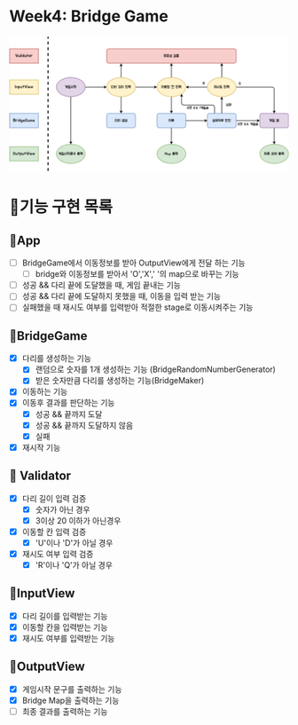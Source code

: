 # Week4: Bridge Game

![](chart.png)

# 🎯기능 구현 목록

## 🥇App

- [ ] BridgeGame에서 이동정보를 받아 OutputView에게 전달 하는 기능
  - [ ] bridge와 이동정보를 받아서 'O','X',' '의 map으로 바꾸는 기능
- [ ] 성공 && 다리 끝에 도달했을 때, 게임 끝내는 기능
- [ ] 성공 && 다리 끝에 도달하지 못했을 때, 이동을 입력 받는 기능
- [ ] 실패했을 때 재시도 여부를 입력받아 적절한 stage로 이동시켜주는 기능

## 🥇BridgeGame

- [x] 다리를 생성하는 기능
  - [x] 랜덤으로 숫자를 1개 생성하는 기능 (BridgeRandomNumberGenerator)
  - [x] 받은 숫자만큼 다리를 생성하는 기능(BridgeMaker)
- [x] 이동하는 기능
- [x] 이동후 결과를 판단하는 기능
  - [x] 성공 && 끝까지 도달
  - [x] 성공 && 끝까지 도달하지 않음
  - [x] 실패
- [x] 재시작 기능

## 🥇 Validator

- [x] 다리 길이 입력 검증
  - [x] 숫자가 아닌 경우
  - [x] 3이상 20 이하가 아닌경우
- [x] 이동할 칸 입력 검증
  - [x] 'U'이나 'D'가 아닐 경우
- [x] 재시도 여부 입력 검증
  - [x] 'R'이나 'Q'가 아닐 경우

## 🥇InputView

- [x] 다리 길이를 입력받는 기능
- [x] 이동할 칸을 입력받는 기능
- [x] 재시도 여부를 입력받는 기능

## 🥇OutputView

- [x] 게임시작 문구를 출력하는 기능
- [x] Bridge Map을 출력하는 기능
- [ ] 최종 결과를 출력하는 기능

